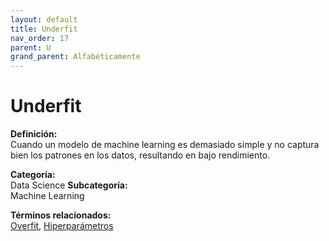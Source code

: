 ```yaml
---
layout: default
title: Underfit
nav_order: 17
parent: U
grand_parent: Alfabéticamente
---
```


# Underfit

**Definición:**  
Cuando un modelo de machine learning es demasiado simple y no captura bien los patrones en los datos, resultando en bajo rendimiento.

**Categoría:**  
Data Science 
**Subcategoría:**  
Machine Learning

**Términos relacionados:**  
[Overfit](https://maleniski.github.io/diccionario-angl-tec-mx/docs/alfabeticamente/O/overfit.html), [Hiperparámetros](https://maleniski.github.io/diccionario-angl-tec-mx/docs/alfabeticamente/H/hiperparmetros.html)
